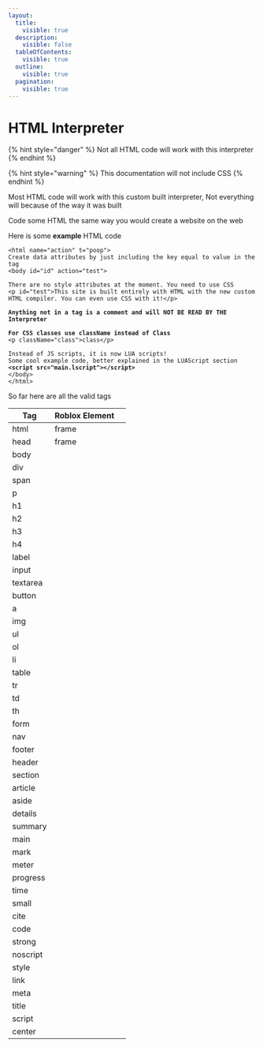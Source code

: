 ```yaml
---
layout:
  title:
    visible: true
  description:
    visible: false
  tableOfContents:
    visible: true
  outline:
    visible: true
  pagination:
    visible: true
---
```


# HTML Interpreter

{% hint style="danger" %}
Not all HTML code will work with this interpreter
{% endhint %}

{% hint style="warning" %}
This documentation will not include CSS
{% endhint %}

Most HTML code will work with this custom built interpreter, Not everything will because of the way it was built



Code some HTML the same way you would create a website on the web

Here is some **example** HTML code

<pre class="language-html"><code class="lang-html">&#x3C;html name="action" t="poop">
Create data attributes by just including the key equal to value in the tag
&#x3C;body id="id" action="test">

There are no style attributes at the moment. You need to use CSS
&#x3C;p id="test">This site is built entirely with HTML with the new custom HTML compiler. You can even use CSS with it!&#x3C;/p>
<strong>
</strong><strong>Anything not in a tag is a comment and will NOT BE READ BY THE Interpreter
</strong><strong>
</strong><strong>For CSS classes use className instead of Class
</strong>&#x3C;p className="class">class&#x3C;/p>

Instead of JS scripts, it is now LUA scripts!
Some cool example code, better explained in the LUAScript section
<strong>&#x3C;script src="main.lscript">&#x3C;/script>
</strong>&#x3C;/body>
&#x3C;/html>
</code></pre>

So far here are all the valid tags

<table><thead><tr><th>Tag</th><th data-hidden>Roblox Element</th><th data-hidden></th></tr></thead><tbody><tr><td>html</td><td>frame</td><td></td></tr><tr><td>head</td><td>frame</td><td></td></tr><tr><td>body</td><td></td><td></td></tr><tr><td>div</td><td></td><td></td></tr><tr><td>span</td><td></td><td></td></tr><tr><td>p</td><td></td><td></td></tr><tr><td>h1</td><td></td><td></td></tr><tr><td>h2</td><td></td><td></td></tr><tr><td>h3</td><td></td><td></td></tr><tr><td>h4</td><td></td><td></td></tr><tr><td>label</td><td></td><td></td></tr><tr><td>input</td><td></td><td></td></tr><tr><td>textarea</td><td></td><td></td></tr><tr><td>button</td><td></td><td></td></tr><tr><td>a</td><td></td><td></td></tr><tr><td>img</td><td></td><td></td></tr><tr><td>ul</td><td></td><td></td></tr><tr><td>ol</td><td></td><td></td></tr><tr><td>li</td><td></td><td></td></tr><tr><td>table</td><td></td><td></td></tr><tr><td>tr</td><td></td><td></td></tr><tr><td>td</td><td></td><td></td></tr><tr><td>th</td><td></td><td></td></tr><tr><td>form</td><td></td><td></td></tr><tr><td>nav</td><td></td><td></td></tr><tr><td>footer</td><td></td><td></td></tr><tr><td>header</td><td></td><td></td></tr><tr><td>section</td><td></td><td></td></tr><tr><td>article</td><td></td><td></td></tr><tr><td>aside</td><td></td><td></td></tr><tr><td>details</td><td></td><td></td></tr><tr><td>summary</td><td></td><td></td></tr><tr><td>main</td><td></td><td></td></tr><tr><td>mark</td><td></td><td></td></tr><tr><td>meter</td><td></td><td></td></tr><tr><td>progress</td><td></td><td></td></tr><tr><td>time</td><td></td><td></td></tr><tr><td>small</td><td></td><td></td></tr><tr><td>cite</td><td></td><td></td></tr><tr><td>code</td><td></td><td></td></tr><tr><td>strong</td><td></td><td></td></tr><tr><td>noscript</td><td></td><td></td></tr><tr><td>style</td><td></td><td></td></tr><tr><td>link</td><td></td><td></td></tr><tr><td>meta</td><td></td><td></td></tr><tr><td>title</td><td></td><td></td></tr><tr><td>script</td><td></td><td></td></tr><tr><td>center</td><td></td><td></td></tr></tbody></table>
